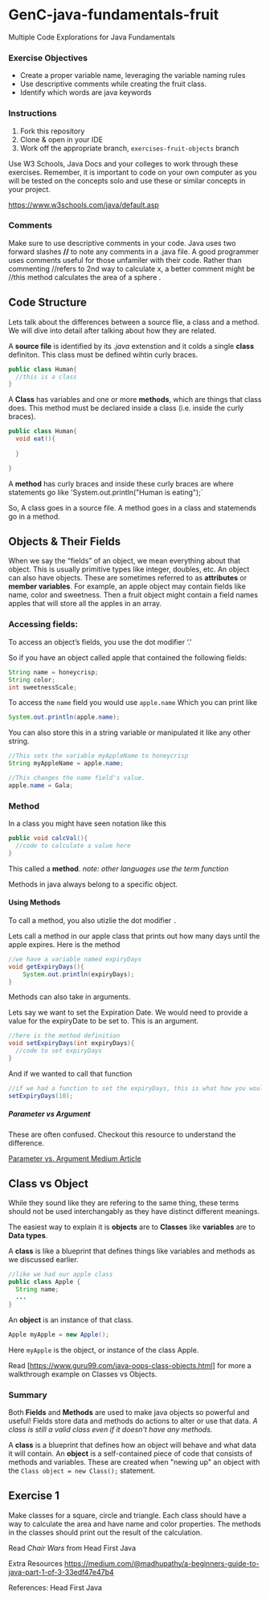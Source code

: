 # GenC-java-fundamentals-fruit
Multiple Code Explorations for Java Fundamentals

### Exercise Objectives
* Create a proper variable name, leveraging the variable naming rules
* Use descriptive comments while creating the fruit class.
* Identify which words are java keywords

### Instructions
1. Fork this repository
2. Clone & open in your IDE
3. Work off the appropriate branch, `exercises-fruit-objects` branch

Use W3 Schools, Java Docs and your colleges to work through these exercises. Remember, it is important to code on your own computer as you will be tested on the concepts solo and use these or similar concepts in your project. 

https://www.w3schools.com/java/default.asp

### Comments
Make sure to use descriptive comments in your code.
Java uses two forward slashes __//__ to note any comments in a .java file. 
A good programmer uses comments useful for those unfamiler with their code. Rather than commenting //refers to 2nd way to calculate x,
a better comment might be //this method calculates the area of a sphere . 


## Code Structure
Lets talk about the differences between a source flie, a class and a method. We will dive into detail after talking about how they are related.

A __source file__ is identified by its *.java* extenstion and it colds a single __class__ definiton. This class must be defined wihtin curly braces.

```java
public class Human{
  //this is a class
}
```


A __Class__ has variables and one or more __methods__, which are things that class does. This method must be declared inside a class (i.e. inside the curly braces).

```java
public class Human{
  void eat(){
  
  }

}
```

A __method__ has curly braces and inside these curly braces are where statements go like 'System.out.println("Human is eating");`



So, A class goes in a source file. A method goes in a class and statemends go in a method. 



## Objects & Their Fields
When we say the “fields” of an object, we mean everything about that object. This is usually primitive types like integer, doubles, etc. An object can also have objects. 
These are sometimes referred to as __attributes__ or __member variables__.
For example, an apple object may contain fields like name, color and sweetness.
Then a fruit object might contain a field names apples that will store all the apples in an array.

### Accessing fields:
To access an object’s fields, you use the dot modifier ‘.’


So if you have an object called apple that contained the following fields:
```java
String name = honeycrisp;
String color;
int sweetnessScale;
```
To access the `name` field you would use 
```apple.name```
Which you can print like
```java
System.out.println(apple.name);
```
You can also store this in a string variable or manipulated it like any other string. 

```java
//This sets the variable myAppleName to honeycrisp
String myAppleName = apple.name;

//This changes the name field's value.
apple.name = Gala;
```

### Method
In a class you might have seen notation like this

```java 
public void calcVal(){
  //code to calculate a value here
}
```


This called a __method__. 
*note: other languages use the term function*


Methods in java always belong to a specific object. 

#### Using Methods
To call a method, you also utizlie the dot modifier `.`

Lets call a method in our apple class that prints out how many days until the apple expires.
Here is the method
```java
//we have a variable named expiryDays
void getExpiryDays(){
    System.out.println(expiryDays);
}
```


Methods can also take in arguments. 


Lets say we want to set the Expiration Date. We would need to provide a value for the expiryDate to be set to. This is an argument.
```java
//here is the method definition
void setExpiryDays(int expiryDays){
  //code to set expiryDays
}
```
And if we wanted to call that function

```java
//if we had a function to set the expiryDays, this is what how you would call it
setExpiryDays(10);
```

##### Parameter vs Argument
These are often confused.
Checkout this resource to understand the difference.


[Parameter vs. Argument Medium Article](https://blog.kotlin-academy.com/programmer-dictionary-parameter-vs-argument-type-parameter-vs-type-argument-b965d2cc6929)


## Class vs Object
While they sound like they are refering to the same thing, these terms should not be used interchangably as they have distinct different meanings.

The easiest way to explain it is __objects__ are to __Classes__ like __variables__ are to __Data types__.

A __class__ is like a blueprint that defines things like variables and methods as we discussed earlier.


```java
//like we had our apple class
public class Apple {
  String name;
  ...
}
```

An __object__ is an instance of that class.


```java
Apple myApple = new Apple();
```


Here `myApple` is the object, or instance of the class Apple. 

Read [https://www.guru99.com/java-oops-class-objects.html] for more a walkthrough example on Classes vs Objects.




### Summary
Both __Fields__ and __Methods__ are used to make java objects so powerful and useful! 
Fields store data and methods do actions to alter or use that data. *A class is still a valid class even if it doesn't have any methods.*

A __class__ is a blueprint that defines how an object will behave and what data it will contain. An __object__ is a self-contained piece of code that consists of methods and variables. These are created when "newing up" an object with the `Class object = new Class();` statement. 


## Exercise 1
Make classes for a square, circle and triangle.
Each class should have a way to calculate the area and have name and color properties. 
The methods in the classes should print out the result of the calculation. 

Read *Chair Wars* from Head First Java



Extra Resources 
https://medium.com/@madhupathy/a-beginners-guide-to-java-part-1-of-3-33edf47e47b4

References: Head First Java
